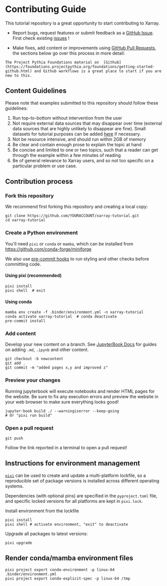 # Contributing Guide

This tutorial repository is a great opportunity to start contributing to Xarray.

- Report bugs, request features or submit feedback as a [GitHub Issue](https://docs.github.com/en/issues/tracking-your-work-with-issues/about-issues). First check existing [issues](https://github.com/xarray-contrib/xarray-tutorial/issues) !

- Make fixes, add content or improvements using [GitHub Pull Requests](https://docs.github.com/en/pull-requests/collaborating-with-pull-requests/proposing-changes-to-your-work-with-pull-requests/about-pull-requests), the sections below go over this process in more detail:

```{seealso}
The Project Pythia Foundations material on  [Github](https://foundations.projectpythia.org/foundations/getting-started-github.html) and Github workflows is a great place to start if you are new to this.
```

## Content Guidelines

Please note that examples submitted to this repository should follow these
guidelines:

1. Run top-to-bottom without intervention from the user
1. Not require external data sources that may disappear over time (external data sources that are highly unlikely to disappear are fine). Small datasets for tutorial purposes can be added [here](https://github.com/pydata/xarray-data/) if necessary.
1. Not be resource intensive, and should run within 2GB of memory
1. Be clear and contain enough prose to explain the topic at hand
1. Be concise and limited to one or two topics, such that a reader can get through the example within a few minutes of reading
1. Be of general relevance to Xarray users, and so not too specific on a particular problem or use case.

## Contribution process

### Fork this repository

We recommend first forking this repository and creating a local copy:

```
git clone https://github.com/YOURACCOUNT/xarray-tutorial.git
cd xarray-tutorial
```

### Create a Python environment

You'll need `pixi` or `conda` or `mamba`, which can be installed from https://github.com/conda-forge/miniforge

We also use [pre-commit hooks](https://pre-commit.com) to run styling and other checks before committing code.

#### Using pixi (recommended)

```
pixi install
pixi shell  # exit
```

#### Using conda

```
mamba env create -f .binder/environment.yml -n xarray-tutorial
conda activate xarray-tutorial  # conda deactivate
pre-commit install
```

### Add content

Develop your new content on a branch. See [JupyterBook Docs](https://jupyterbook.org/en/stable/intro.html) for guides on adding `.md`, `.ipynb` and other content.

```
git checkout -b newcontent
git add .
git commit -m "added pages x,y and improved z"
```

### Preview your changes

Running jupyterbook will execute notebooks and render HTML pages for the website. Be sure to fix any execution errors and preview the website in your web browser to make sure everything looks good!

```
jupyter-book build ./ --warningiserror --keep-going
# Or "pixi run build"
```

### Open a pull request

```
git push
```

Follow the link reported in a terminal to open a pull request!

## Instructions for environment management

[`pixi`](https://pixi.sh) can be used to create and update a multi-platform lockfile, so a reproducible set of package versions is installed across different operating systems.

Dependencies (with optional pins) are specified in the `pyproject.toml` file, and specific locked versions for all platforms are kept in `pixi.lock`.

Install environment from the lockfile

```
pixi install
pixi shell # activate environment, "exit" to deactivate
```

Upgrade all packages to latest versions:

```
pixi upgrade
```

## Render conda/mamba environment files

```
pixi project export conda-environment -p linux-64 .binder/environment.yml
pixi project export conda-explicit-spec -p linux-64 /tmp
```
